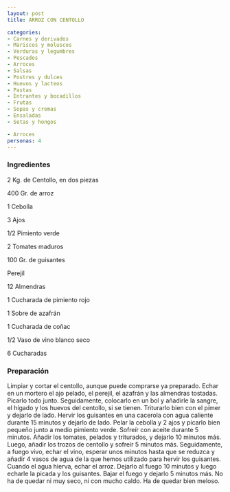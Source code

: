 ```yaml
---
layout: post
title: ARROZ CON CENTOLLO

categories:
- Carnes y derivados
- Mariscos y moluscos
- Verduras y legumbres
- Pescados
- Arroces
- Salsas
- Postres y dulces
- Huevos y lacteos
- Pastas
- Entrantes y bocadillos
- Frutas
- Sopas y cremas
- Ensaladas
- Setas y hongos

- Arroces
personas: 4 
---
```


<h3>Ingredientes</h3>
2 Kg. de Centollo, en dos piezas

400 Gr. de arroz

1 Cebolla

3 Ajos

1/2 Pimiento verde

2 Tomates maduros

100 Gr. de guisantes

Perejil

12 Almendras

1 Cucharada de pimiento rojo

1 Sobre de azafrán

1 Cucharada de coñac

1/2 Vaso de vino blanco seco

6 Cucharadas

<h3>Preparación</h3>
Limpiar y cortar el centollo, aunque puede comprarse ya preparado. Echar en un mortero el ajo pelado, el perejil, el azafrán y las almendras tostadas. Picarlo todo junto. Seguidamente, colocarlo en un bol y añadirle la sangre, el hígado y los huevos del centollo, si se tienen. Triturarlo bien con el pímer y dejarlo de lado. Hervir los guisantes en una cacerola con agua caliente durante 15 minutos y dejarlo de lado. Pelar la cebolla y 2 ajos y picarlo bien pequeño junto a medio pimiento verde. Sofreír con aceite durante 5 minutos. Añadir los tomates, pelados y triturados, y dejarlo 10 minutos más. Luego, añadir los trozos de centollo y sofreír 5 minutos más. Seguidamente, a fuego vivo, echar el vino, esperar unos minutos hasta que se reduzca y añadir 4 vasos de agua de la que hemos utilizado para hervir los guisantes. Cuando el agua hierva, echar el arroz. Dejarlo al fuego 10 minutos y luego echarle la picada y los guisantes. Bajar el fuego y dejarlo 5 minutos más. No ha de quedar ni muy seco, ni con mucho caldo. Ha de quedar bien meloso.

